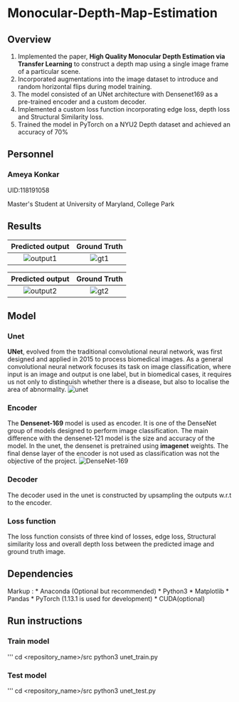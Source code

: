 # Monocular-Depth-Map-Estimation

## Overview
1. Implemented the paper, **High Quality Monocular Depth Estimation via Transfer Learning** to construct a depth map using a single image frame of a particular scene.
2. Incorporated augmentations into the image dataset to introduce and random horizontal flips during model training.
3. The model consisted of an UNet architecture with Densenet169 as a pre-trained encoder and a custom decoder.
4. Implemented a custom loss function incorporating edge loss, depth loss and Structural Similarity loss. 
5. Trained the model in PyTorch on a NYU2 Depth dataset and achieved an accuracy of 70%

## Personnel
### Ameya Konkar 

UID:118191058

Master's Student at University of Maryland, College Park

## Results

Predicted output            | Ground Truth
:-------------------------:|:-------------------------:
![output1](https://user-images.githubusercontent.com/78075049/226758757-d53e1529-58fe-4ea1-8762-fee2c9fbac3b.png)  |  ![gt1](https://user-images.githubusercontent.com/78075049/226758776-d5bbff61-68be-4bbf-bceb-a47fcb2d5513.png)

Predicted output            | Ground Truth
:-------------------------:|:-------------------------:
![output2](https://user-images.githubusercontent.com/78075049/226758803-a921ac92-1c5d-44e6-ab2e-429644e63413.png)  | ![gt2](https://user-images.githubusercontent.com/78075049/226758833-4cf65616-69f5-4e8f-81dd-87399438b549.png)

## Model
### Unet
**UNet**, evolved from the traditional convolutional neural network, was first designed and applied in 2015 to process biomedical images. As a general convolutional neural network focuses its task on image classification, where input is an image and output is one label, but in biomedical cases, it requires us not only to distinguish whether there is a disease, but also to localise the area of abnormality.
![unet](https://user-images.githubusercontent.com/78075049/226468500-b069cdc4-b6d2-493b-9ff7-b2580d1a67f2.png)

### Encoder
The **Densenet-169** model is used as encoder. It is one of the DenseNet group of models designed to perform image classification. The main difference with the densenet-121 model is the size and accuracy of the model. In the unet, the densenet is pretrained using **imagenet** weights. The final dense layer of the encoder is not used as classification was not the objective of the project.
![DenseNet-169](https://user-images.githubusercontent.com/78075049/226468124-afc0e1c2-47bd-4ec0-b79c-53113f1d68f0.png)

### Decoder 
The decoder used in the unet is constructed by upsampling the outputs w.r.t to the encoder.

### Loss function
The loss function consists of three kind of losses, edge loss, Structural similarity loss and overall depth loss between the predicted image and ground truth image.

## Dependencies
 Markup : * Anaconda (Optional but recommended)
          * Python3
          * Matplotlib
          * Pandas
          * PyTorch (1.13.1 is used for development) 
          * CUDA(optional)

## Run instructions
### Train model
'''
cd <repository_name>/src
python3 unet_train.py

### Test model
'''
cd <repository_name>/src
python3 unet_test.py



